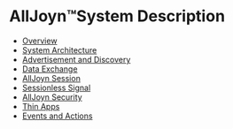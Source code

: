 # AllJoyn&trade;System Description

* [Overview][overview]
* [System Architecture][system-architecture]
* [Advertisement and Discovery][advertisement-discovery]
* [Data Exchange][data-exchange]
* [AllJoyn Session][alljoyn-session]
* [Sessionless Signal][sessionless-signal]
* [AllJoyn Security][alljoyn-security]
* [Thin Apps][thin-apps]
* [Events and Actions][events-actions]

[overview]: /learn/core/system-description/frontmatter-overview
[system-architecture]: /learn/core/system-description/system-architecture
[advertisement-discovery]: /learn/core/system-description/advertisement-discovery
[data-exchange]: /learn/core/system-description/data-exchange
[alljoyn-session]: /learn/core/system-description/alljoyn-session
[sessionless-signal]: /learn/core/system-description/sessionless-signal
[thin-apps]: /learn/core/system-description/thin-apps
[events-actions]: /learn/core/system-description/events-actions
[alljoyn-security]: /learn/core/system-description/alljoyn-security